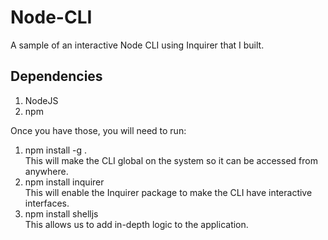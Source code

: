 # Node-CLI
A sample of an interactive Node CLI using Inquirer that I built.

## Dependencies
1) NodeJS
2) npm

Once you have those, you will need to run:
1) npm install -g . 
<br>This will make the CLI global on the system so it can be accessed from anywhere.
2) npm install inquirer
<br>This will enable the Inquirer package to make the CLI have interactive interfaces.
3) npm install shelljs
<br>This allows us to add in-depth logic to the application.

